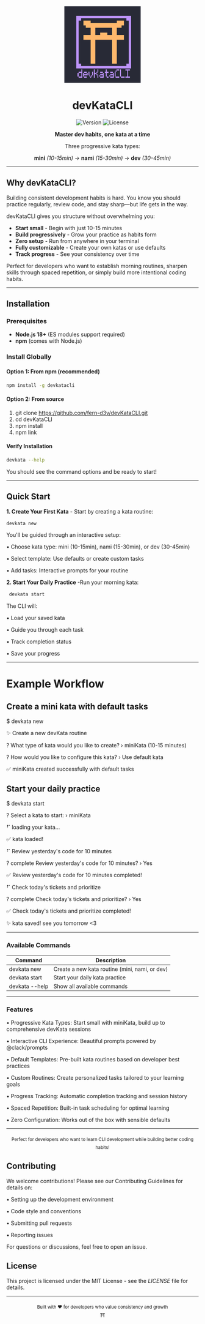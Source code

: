<div align="center">
  <img src="./promo/devKataCLI-logo.png" alt="devKataCLI Logo" width="200">
  
  # devKataCLI
  
  ![Version](https://img.shields.io/badge/version-1.0.0-blue.svg)
  ![License](https://img.shields.io/badge/license-MIT-green.svg)
  
  **Master dev habits, one kata at a time**
  
  Three progressive kata types:
  
   **mini** *(10-15min)* → **nami** *(15-30min)* → **dev** *(30-45min)*

---
</div>

## Why devKataCLI?

Building consistent development habits is hard. You know you should practice regularly, review code, and stay sharp—but life gets in the way.

devKataCLI gives you structure without overwhelming you:

- **Start small** - Begin with just 10-15 minutes
- **Build progressively** - Grow your practice as habits form  
- **Zero setup** - Run from anywhere in your terminal
- **Fully customizable** - Create your own katas or use defaults
- **Track progress** - See your consistency over time

Perfect for developers who want to establish morning routines, sharpen skills through spaced repetition, or simply build more intentional coding habits.

---
## Installation

### Prerequisites
- **Node.js 18+** (ES modules support required)
- **npm** (comes with Node.js)

### Install Globally

#### **Option 1: From npm (recommended)**
```bash
npm install -g devkatacli
```

#### **Option 2: From source**
1. git clone https://github.com/fern-d3v/devKataCLI.git
2. cd devKataCLI
3. npm install
4. npm link

#### **Verify Installation**
```bash
devkata --help
```
You should see the command options and be ready to start!

---
## **Quick Start**

**1. Create Your First Kata**
    - Start by creating a kata routine:

 ```bash
 devkata new
 ```
You'll be guided through an interactive setup:

•  Choose kata type: mini (10-15min), nami (15-30min), or dev (30-45min)

•  Select template: Use defaults or create custom tasks

•  Add tasks: Interactive prompts for your routine

**2. Start Your Daily Practice**
   -Run your morning kata:

```bash
 devkata start
```

 The CLI will:

•  Load your saved kata

•  Guide you through each task

•  Track completion status

•  Save your progress

---
# **Example Workflow**
## Create a mini kata with default tasks
$ devkata new

✨ Create a new devKata routine

? What type of kata would you like to create? › miniKata (10-15 minutes)

? How would you like to configure this kata? › Use default kata

✅ miniKata created successfully with default tasks

## Start your daily practice
$ devkata start

? Select a kata to start: › miniKata

⠋ loading your kata...

✅ kata loaded!

⠋ Review yesterday's code for 10 minutes

? complete Review yesterday's code for 10 minutes? › Yes

✅ Review yesterday's code for 10 minutes completed!

⠋ Check today's tickets and prioritize

? complete Check today's tickets and prioritize? › Yes  

✅ Check today's tickets and prioritize completed!

✨ kata saved! see you tomorrow <3

---
### Available Commands

| Command | Description |
|---------|-------------|
| devkata new | Create a new kata routine (mini, nami, or dev) |
| devkata start | Start your daily kata practice |
| devkata --help | Show all available commands |

---
### Features

•  Progressive Kata Types: Start small with miniKata, build up to comprehensive devKata sessions

•  Interactive CLI Experience: Beautiful prompts powered by @clack/prompts

•  Default Templates: Pre-built kata routines based on developer best practices

•  Custom Routines: Create personalized tasks tailored to your learning goals

•  Progress Tracking: Automatic completion tracking and session history

•  Spaced Repetition: Built-in task scheduling for optimal learning

•  Zero Configuration: Works out of the box with sensible defaults

---

<div align="center"><sub>Perfect for developers who want to learn CLI development while building better coding habits!</sub></div>


## Contributing

We welcome contributions! Please see our Contributing Guidelines for details on:

•  Setting up the development environment

•  Code style and conventions  

•  Submitting pull requests

•  Reporting issues

For questions or discussions, feel free to open an issue.

## License

This project is licensed under the MIT License - see the *LICENSE* file for details.

---

<div align="center">
  <sub>Built with ❤️ for developers who value consistency and growth</sub>
</div>
<div align="center">⛩️</div>